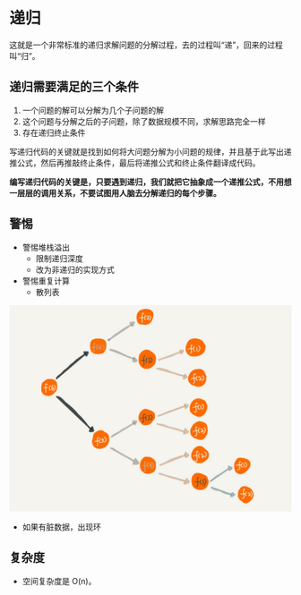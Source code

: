 # 递归

这就是一个非常标准的递归求解问题的分解过程，去的过程叫“递”，回来的过程叫“归”。

## 递归需要满足的三个条件

1. 一个问题的解可以分解为几个子问题的解
2. 这个问题与分解之后的子问题，除了数据规模不同，求解思路完全一样
3. 存在递归终止条件

写递归代码的关键就是找到如何将大问题分解为小问题的规律，并且基于此写出递推公式，然后再推敲终止条件，最后将递推公式和终止条件翻译成代码。

**编写递归代码的关键是，只要遇到递归，我们就把它抽象成一个递推公式，不用想一层层的调用关系，不要试图用人脑去分解递归的每个步骤。**

## 警惕

+ 警惕堆栈溢出
    + 限制递归深度
    + 改为非递归的实现方式
+ 警惕重复计算
    + 散列表

![](media/15820245913386.jpg)

+ 如果有脏数据，出现环

## 复杂度

+ 空间复杂度是 O(n)。


